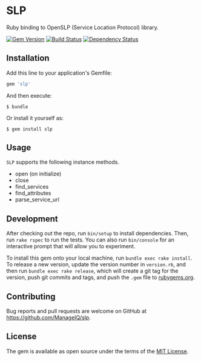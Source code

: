 # SLP

Ruby binding to OpenSLP (Service Location Protocol) library.

[![Gem Version](https://badge.fury.io/rb/slp.svg)](http://badge.fury.io/rb/slp)
[![Build Status](https://travis-ci.org/ManageIQ/slp.svg)](https://travis-ci.org/ManageIQ/slp)
[![Dependency Status](https://gemnasium.com/ManageIQ/slp.svg)](https://gemnasium.com/ManageIQ/slp)

## Installation

Add this line to your application's Gemfile:

```ruby
gem 'slp'
```

And then execute:

    $ bundle

Or install it yourself as:

    $ gem install slp

## Usage

`SLP` supports the following instance methods.

- open (on initialize)
- close
- find_services
- find_attributes
- parse_service_url

## Development

After checking out the repo, run `bin/setup` to install dependencies. Then, run `rake rspec` to run the tests. You can also run `bin/console` for an interactive prompt that will allow you to experiment.

To install this gem onto your local machine, run `bundle exec rake install`. To release a new version, update the version number in `version.rb`, and then run `bundle exec rake release`, which will create a git tag for the version, push git commits and tags, and push the `.gem` file to [rubygems.org](https://rubygems.org).

## Contributing

Bug reports and pull requests are welcome on GitHub at https://github.com/ManageIQ/slp.

## License

The gem is available as open source under the terms of the [MIT License](http://opensource.org/licenses/MIT).
